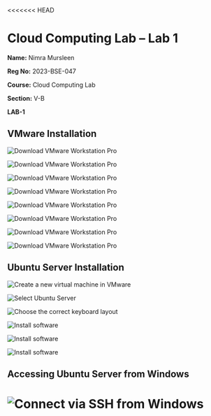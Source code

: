 <<<<<<< HEAD
# Cloud Computing Lab – Lab 1

**Name:** Nimra Mursleen

**Reg No:** 2023-BSE-047

**Course:** Cloud Computing Lab

**Section:** V-B

**LAB-1**

## VMware Installation

![Download VMware Workstation Pro](screenshot-lab1/picture1.png)

![Download VMware Workstation Pro](screenshot-lab1/picture2.png)

![Download VMware Workstation Pro](screenshot-lab1/picture3.png)

![Download VMware Workstation Pro](screenshot-lab1/picture4.png)

![Download VMware Workstation Pro](screenshot-lab1/picture5.png)

![Download VMware Workstation Pro](screenshot-lab1/picture6.png)

![Download VMware Workstation Pro](screenshot-lab1/picture7.png)

![Download VMware Workstation Pro](screenshot-lab1/picture8.png)

## Ubuntu Server Installation

![Create a new virtual machine in VMware](screenshot-lab1/picture9.png)

![Select Ubuntu Server](screenshot-lab1/picture10.png)

![Choose the correct keyboard layout](screenshot-lab1/picture11.png)

![Install software](screenshot-lab1/picture12.png)

![Install software](screenshot-lab1/picture13.png)

![Install software](screenshot-lab1/picture14.png)

## Accessing Ubuntu Server from Windows

![Connect via SSH from Windows](screenshot-lab1/picture15.png)
=======

